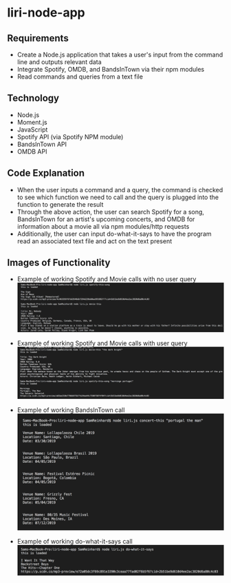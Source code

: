 # liri-node-app

## Requirements
* Create a Node.js application that takes a user's input from the command line and outputs relevant data
* Integrate Spotify, OMDB, and BandsInTown via their npm modules
* Read commands and queries from a text file

## Technology
* Node.js
* Moment.js
* JavaScript
* Spotify API (via Spotify NPM module)
* BandsInTown API
* OMDB API

## Code Explanation
* When the user inputs a command and a query, the command is checked to see which function we need to call and the query is plugged into the function to generate the result
* Through the above action, the user can search Spotify for a song, BandsInTown for an artist's upcoming concerts, and OMDB for information about a movie all via npm modules/http requests
* Additionally, the user can input do-what-it-says to have the program read an associated text file and act on the text present

## Images of Functionality
* Example of working Spotify and Movie calls with no user query
![Spotify and Movie example](/images/spotify-movie.png)

* Example of working Spotify and Movie calls with user query
![Spotify and Movie example w/ query](/images/spotify-movie-with-query.png)

* Example of working BandsInTown call
![Concert example](/images/concert.png)

* Example of working do-what-it-says call
![Dowhatitsays example](/images/do-what-it-says.png)
